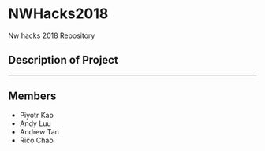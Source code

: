 # NWHacks2018
Nw hacks 2018 Repository

## Description of Project
------

## Members
- Piyotr Kao
- Andy Luu
- Andrew Tan
- Rico Chao
